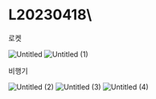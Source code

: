 # L20230418\

로켓

![Untitled](https://user-images.githubusercontent.com/107861712/233876290-1977735f-f2e1-4e2c-9391-634223529567.png)
![Untitled (1)](https://user-images.githubusercontent.com/107861712/233876317-d46db0bf-cb36-41fe-aaf3-a1fd80a227d5.png)

비행기

![Untitled (2)](https://user-images.githubusercontent.com/107861712/233876316-51f280ca-661b-43fc-86a8-7fad0854a70a.png)
![Untitled (3)](https://user-images.githubusercontent.com/107861712/233876315-6a3a9e30-7091-4812-abfe-31e7a44879ab.png)
![Untitled (4)](https://user-images.githubusercontent.com/107861712/233876312-4c3cba4a-e388-4361-af34-041cbf879abb.png)





